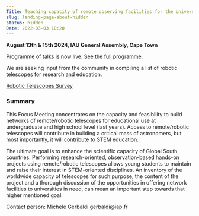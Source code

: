 ```yaml
---
Title: Teaching capacity of remote observing facilities for the Universities and High Schools
slug: landing-page-about-hidden
status: hidden
Date: 2022-03-03 10:20
---
```


**August 13th & 15th 2024, IAU General Assembly, Cape Town**

<p class="notification is-success">Programme of talks is now live. <a href="/talks/">See the full programme.</a></p>

We are seeking input from the community in compiling a list of robotic telescopes for research and education.

<a href="/talks/" class="button is-link">Robotic Telescopes Survey</a>

### Summary

This Focus Meeting concentrates on the capacity and feasibility to build networks of
remote/robotic telescopes for educational use at undergraduate and high school level (last
years). Access to remote/robotic telescopes will contribute in building a critical mass of
astronomers, but most importantly, it will contribute to STEM education.

The ultimate goal is to enhance the scientific capacity of Global South countries. Performing
research-oriented, observation-based hands-on projects using remote/robotic telescopes
allows young students to maintain and raise their interest in STEM-oriented disciplines.
An inventory of the worldwide capacity of telescopes for such purpose, the content of the
project and a thorough discussion of the opportunities in offering network facilities to
universities in need, can mean an important step towards that higher mentioned goal.

Contact person: Michèle Gerbaldi <a href="mailto:gerbaldi@iap.fr">gerbaldi@iap.fr</a>
